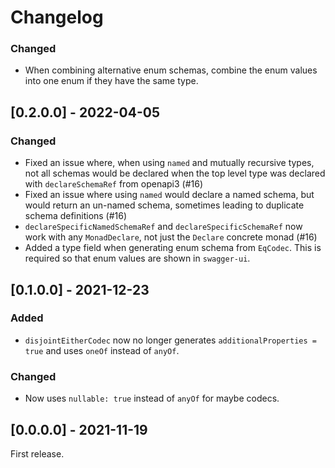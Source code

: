 # Changelog

### Changed
* When combining alternative enum schemas, combine the enum values into one enum if they have the same type.

## [0.2.0.0] - 2022-04-05

### Changed
* Fixed an issue where, when using `named` and mutually recursive types, not all schemas would be declared when the top level type was declared with `declareSchemaRef` from openapi3 (#16)
* Fixed an issue where using `named` would declare a named schema, but would return an un-named schema, sometimes leading to duplicate schema definitions (#16)
* `declareSpecificNamedSchemaRef` and `declareSpecificSchemaRef` now work with any `MonadDeclare`, not just the `Declare` concrete monad (#16)
* Added a type field when generating enum schema from `EqCodec`. This is required so that enum values are shown in `swagger-ui`.

## [0.1.0.0] - 2021-12-23

### Added

* `disjointEitherCodec` now no longer generates `additionalProperties = true` and uses `oneOf` instead of `anyOf`.

### Changed

* Now uses `nullable: true` instead of `anyOf` for maybe codecs.

## [0.0.0.0] - 2021-11-19

First release.
